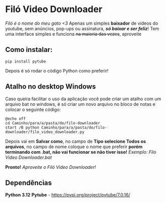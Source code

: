 # Filó Video Downloader
*Filó é o nome do meu gato <3*
Apenas um simples **baixador** de vídeos do youtube, sem anúncios, pop-ups ou assinatura, ***só baixar e ser feliz***!
Tem uma interface simples e funciona ~~na maioria das vezes~~, aproveite

## Como instalar:

    pip install pytube
Depois é só rodar o código Python como preferir!

## Atalho no desktop Windows
Caso queira facilitar o uso da aplicação você pode criar um atalho com um arquivo bat no windows, é só criar um novo arquivo no bloco de notas e colocar o seguinte código:

    @echo off
    cd Caminho/para/a/pasta/do/filo-downloader
    start /B python Caminho/para/a/pasta/do/filo-downloader/filo_video_downloader.py
Depois vai em **Salvar como**, no campo de **Tipo selecione Todos os arquivos**, no campo de nome coloque o nome que preferir **porém terminando com .bat, não vai funcionar se não tiver isso!**
*Exemplo: Filo Video Downloader.bat*

**Pronto!** *Aproveite o Filó Video Downloader!*

## Dependências
**Python 3.12** 
**Pytube** - https://pypi.org/project/pytube/7.0.16/

